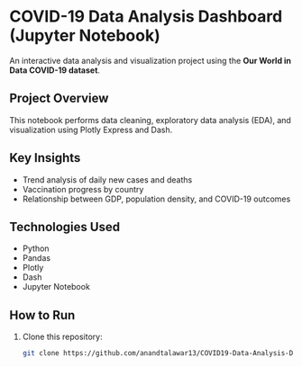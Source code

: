 # COVID-19 Data Analysis Dashboard (Jupyter Notebook)

An interactive data analysis and visualization project using the **Our World in Data COVID-19 dataset**.

## Project Overview
This notebook performs data cleaning, exploratory data analysis (EDA), and visualization using Plotly Express and Dash.

## Key Insights
- Trend analysis of daily new cases and deaths  
- Vaccination progress by country  
- Relationship between GDP, population density, and COVID-19 outcomes  

## Technologies Used
- Python
- Pandas
- Plotly
- Dash
- Jupyter Notebook

## How to Run
1. Clone this repository:
   ```bash
   git clone https://github.com/anandtalawar13/COVID19-Data-Analysis-Dashboard


